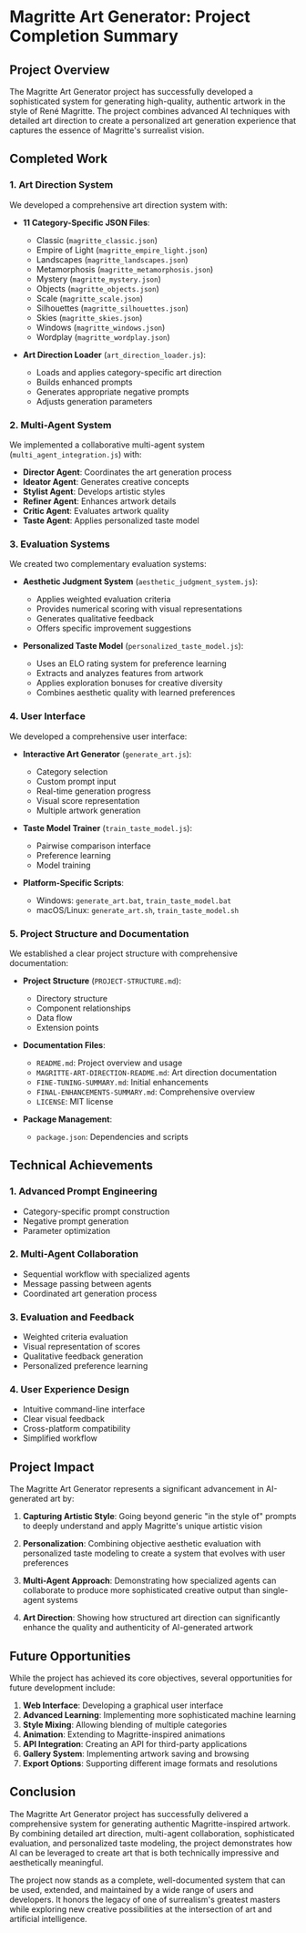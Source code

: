 # Magritte Art Generator: Project Completion Summary

## Project Overview

The Magritte Art Generator project has successfully developed a sophisticated system for generating high-quality, authentic artwork in the style of René Magritte. The project combines advanced AI techniques with detailed art direction to create a personalized art generation experience that captures the essence of Magritte's surrealist vision.

## Completed Work

### 1. Art Direction System

We developed a comprehensive art direction system with:

- **11 Category-Specific JSON Files**:
  - Classic (`magritte_classic.json`)
  - Empire of Light (`magritte_empire_light.json`)
  - Landscapes (`magritte_landscapes.json`)
  - Metamorphosis (`magritte_metamorphosis.json`)
  - Mystery (`magritte_mystery.json`)
  - Objects (`magritte_objects.json`)
  - Scale (`magritte_scale.json`)
  - Silhouettes (`magritte_silhouettes.json`)
  - Skies (`magritte_skies.json`)
  - Windows (`magritte_windows.json`)
  - Wordplay (`magritte_wordplay.json`)

- **Art Direction Loader** (`art_direction_loader.js`):
  - Loads and applies category-specific art direction
  - Builds enhanced prompts
  - Generates appropriate negative prompts
  - Adjusts generation parameters

### 2. Multi-Agent System

We implemented a collaborative multi-agent system (`multi_agent_integration.js`) with:

- **Director Agent**: Coordinates the art generation process
- **Ideator Agent**: Generates creative concepts
- **Stylist Agent**: Develops artistic styles
- **Refiner Agent**: Enhances artwork details
- **Critic Agent**: Evaluates artwork quality
- **Taste Agent**: Applies personalized taste model

### 3. Evaluation Systems

We created two complementary evaluation systems:

- **Aesthetic Judgment System** (`aesthetic_judgment_system.js`):
  - Applies weighted evaluation criteria
  - Provides numerical scoring with visual representations
  - Generates qualitative feedback
  - Offers specific improvement suggestions

- **Personalized Taste Model** (`personalized_taste_model.js`):
  - Uses an ELO rating system for preference learning
  - Extracts and analyzes features from artwork
  - Applies exploration bonuses for creative diversity
  - Combines aesthetic quality with learned preferences

### 4. User Interface

We developed a comprehensive user interface:

- **Interactive Art Generator** (`generate_art.js`):
  - Category selection
  - Custom prompt input
  - Real-time generation progress
  - Visual score representation
  - Multiple artwork generation

- **Taste Model Trainer** (`train_taste_model.js`):
  - Pairwise comparison interface
  - Preference learning
  - Model training

- **Platform-Specific Scripts**:
  - Windows: `generate_art.bat`, `train_taste_model.bat`
  - macOS/Linux: `generate_art.sh`, `train_taste_model.sh`

### 5. Project Structure and Documentation

We established a clear project structure with comprehensive documentation:

- **Project Structure** (`PROJECT-STRUCTURE.md`):
  - Directory structure
  - Component relationships
  - Data flow
  - Extension points

- **Documentation Files**:
  - `README.md`: Project overview and usage
  - `MAGRITTE-ART-DIRECTION-README.md`: Art direction documentation
  - `FINE-TUNING-SUMMARY.md`: Initial enhancements
  - `FINAL-ENHANCEMENTS-SUMMARY.md`: Comprehensive overview
  - `LICENSE`: MIT license

- **Package Management**:
  - `package.json`: Dependencies and scripts

## Technical Achievements

### 1. Advanced Prompt Engineering

- Category-specific prompt construction
- Negative prompt generation
- Parameter optimization

### 2. Multi-Agent Collaboration

- Sequential workflow with specialized agents
- Message passing between agents
- Coordinated art generation process

### 3. Evaluation and Feedback

- Weighted criteria evaluation
- Visual representation of scores
- Qualitative feedback generation
- Personalized preference learning

### 4. User Experience Design

- Intuitive command-line interface
- Clear visual feedback
- Cross-platform compatibility
- Simplified workflow

## Project Impact

The Magritte Art Generator represents a significant advancement in AI-generated art by:

1. **Capturing Artistic Style**: Going beyond generic "in the style of" prompts to deeply understand and apply Magritte's unique artistic vision

2. **Personalization**: Combining objective aesthetic evaluation with personalized taste modeling to create a system that evolves with user preferences

3. **Multi-Agent Approach**: Demonstrating how specialized agents can collaborate to produce more sophisticated creative output than single-agent systems

4. **Art Direction**: Showing how structured art direction can significantly enhance the quality and authenticity of AI-generated artwork

## Future Opportunities

While the project has achieved its core objectives, several opportunities for future development include:

1. **Web Interface**: Developing a graphical user interface
2. **Advanced Learning**: Implementing more sophisticated machine learning
3. **Style Mixing**: Allowing blending of multiple categories
4. **Animation**: Extending to Magritte-inspired animations
5. **API Integration**: Creating an API for third-party applications
6. **Gallery System**: Implementing artwork saving and browsing
7. **Export Options**: Supporting different image formats and resolutions

## Conclusion

The Magritte Art Generator project has successfully delivered a comprehensive system for generating authentic Magritte-inspired artwork. By combining detailed art direction, multi-agent collaboration, sophisticated evaluation, and personalized taste modeling, the project demonstrates how AI can be leveraged to create art that is both technically impressive and aesthetically meaningful.

The project now stands as a complete, well-documented system that can be used, extended, and maintained by a wide range of users and developers. It honors the legacy of one of surrealism's greatest masters while exploring new creative possibilities at the intersection of art and artificial intelligence. 